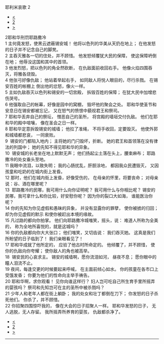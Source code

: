 ﻿





 耶利米哀歌 2




* [<](bible/LAM01.md)
* [2](bible/LAM.md)
* [>](bible/LAM03.md)



 
2耶和华刑罚耶路撒冷  
1 主何竟发怒，使黑云遮蔽锡安城！ 他将以色列的华美从天扔在地上； 在他发怒的日子并不记念自己的脚凳。     
2 主吞灭雅各一切的住处，并不顾惜。 他发怒倾覆犹大民的保障， 使这保障坍倒在地； 他辱没这国和其中的首领。     
3 他发烈怒，把以色列的角全然砍断， 在仇敌面前收回右手。 他像火焰四围吞灭，将雅各烧毁。     
4 他张弓好像仇敌； 他站着举起右手， 如同敌人将悦人眼目的，尽行杀戮。 在锡安百姓的帐棚上 倒出他的忿怒，像火一样。     
5 主如仇敌吞灭以色列和锡安的一切宫殿， 拆毁百姓的保障； 在犹大民中加增悲伤哭号。     
6 他强取自己的帐幕，好像是园中的窝棚， 毁坏他的聚会之处。 耶和华使圣节和安息日在锡安都被忘记， 又在怒气的愤恨中藐视君王和祭司。     
7 耶和华丢弃自己的祭坛， 憎恶自己的圣所， 将宫殿的墙垣交付仇敌。 他们在耶和华的殿中喧嚷， 像在圣会之日一样。     
8 耶和华定意拆毁锡安的城墙； 他拉了准绳， 不将手收回，定要毁灭。 他使外郭和城墙都悲哀， 一同衰败。     
9  锡安的门都陷入地内； 主将她的门闩毁坏，折断。 她的君王和首领落在没有律法的列国中； 她的先知不得见耶和华的异象。     
10  锡安城的长老坐在地上默默无声； 他们扬起尘土落在头上，腰束麻布； 耶路撒冷的处女垂头至地。     
11 我眼中流泪，以致失明； 我的心肠扰乱，肝胆涂地， 都因我众民遭毁灭， 又因孩童和吃奶的在城内街上发昏。     
12 那时，他们在城内街上发昏，好像受伤的， 在母亲的怀里，将要丧命； 对母亲说：谷、酒在哪里呢？     
13  耶路撒冷的民哪，我可用什么向你证明呢？ 我可用什么与你相比呢？ 锡安的民哪，我可拿什么和你比较，好安慰你呢？ 因为你的裂口大如海， 谁能医治你呢？     
14 你的先知为你见虚假和愚昧的异象， 并没有显露你的罪孽， 使你被掳的归回； 却为你见虚假的默示 和使你被赶出本境的缘故。     
15 凡过路的都向你拍掌。 他们向耶路撒冷城嗤笑，摇头，说： 难道人所称为全美的， 称为全地所喜悦的，就是这城吗？     
16 你的仇敌都向你大大张口； 他们嗤笑，又切齿说： 我们吞灭她。 这真是我们所盼望的日子临到了！ 我们亲眼看见了！     
17 耶和华成就了他所定的， 应验了他古时所命定的。 他倾覆了，并不顾惜， 使你的仇敌向你夸耀； 使你敌人的角也被高举。     
18  锡安民的心哀求主。 锡安的城墙啊，愿你流泪如河， 昼夜不息； 愿你眼中的瞳人泪流不止。     
19 夜间，每逢交更的时候要起来呼喊， 在主面前倾心如水。 你的孩童在各市口上受饿发昏； 你要为他们的性命向主举手祷告。     
20 耶和华啊，求你观看！ 见你向谁这样行？ 妇人岂可吃自己所生育手里所摇弄的婴孩吗？ 祭司和先知岂可在主的圣所中被杀戮吗？     
21 少年人和老年人都在街上躺卧； 我的处女和壮丁都倒在刀下； 你发怒的日子杀死他们。 你杀了，并不顾惜。     
22 你招聚四围惊吓我的， 像在大会的日子招聚人一样。 耶和华发怒的日子， 无人逃脱，无人存留。 我所摇弄所养育的婴孩， 仇敌都杀净了。 
* [<](bible/LAM01.md)
* [2](bible/LAM.md)
* [>](bible/LAM03.md)





---









